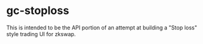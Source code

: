 # gc-stoploss

This is intended to be the API portion of an attempt at building a "Stop loss" style trading UI for zkswap.
